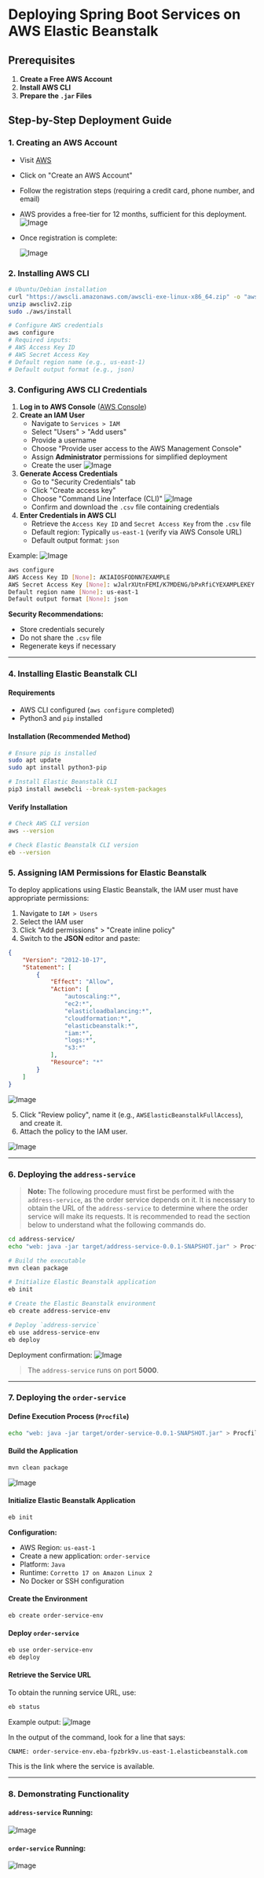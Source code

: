 # Deploying Spring Boot Services on AWS Elastic Beanstalk

## **Prerequisites**

1. **Create a Free AWS Account**
2. **Install AWS CLI**
3. **Prepare the `.jar` Files**

## **Step-by-Step Deployment Guide**

### **1. Creating an AWS Account**

- Visit [AWS](https://aws.amazon.com/)
- Click on "Create an AWS Account"
- Follow the registration steps (requiring a credit card, phone number, and email)
- AWS provides a free-tier for 12 months, sufficient for this deployment.
  ![Image](ANNEXES/Pasted%20image%2020250305062759.png)
  
- Once registration is complete:  
  
  ![Image](ANNEXES/Pasted%20image%2020250304230850.png)

### **2. Installing AWS CLI**

```bash
# Ubuntu/Debian installation
curl "https://awscli.amazonaws.com/awscli-exe-linux-x86_64.zip" -o "awscliv2.zip"
unzip awscliv2.zip
sudo ./aws/install

# Configure AWS credentials
aws configure
# Required inputs:
# AWS Access Key ID
# AWS Secret Access Key
# Default region name (e.g., us-east-1)
# Default output format (e.g., json)
```

### **3. Configuring AWS CLI Credentials**

1. **Log in to AWS Console** ([AWS Console](https://console.aws.amazon.com/))
2. **Create an IAM User**
    - Navigate to `Services > IAM`
    - Select "Users" > "Add users"
    - Provide a username
    - Choose "Provide user access to the AWS Management Console"
    - Assign **Administrator** permissions for simplified deployment
    - Create the user ![Image](ANNEXES/Pasted%20image%2020250304230841.png)
3. **Generate Access Credentials**
    - Go to "Security Credentials" tab
    - Click "Create access key"
    - Choose "Command Line Interface (CLI)" ![Image](ANNEXES/Pasted%20image%2020250304230833.png)
    - Confirm and download the `.csv` file containing credentials
4. **Enter Credentials in AWS CLI**
    - Retrieve the `Access Key ID` and `Secret Access Key` from the `.csv` file
    - Default region: Typically `us-east-1` (verify via AWS Console URL)
    - Default output format: `json`

Example:
![Image](ANNEXES/Pasted%20image%2020250304231022.png)

```bash
aws configure
AWS Access Key ID [None]: AKIAIOSFODNN7EXAMPLE
AWS Secret Access Key [None]: wJalrXUtnFEMI/K7MDENG/bPxRfiCYEXAMPLEKEY
Default region name [None]: us-east-1
Default output format [None]: json
```


**Security Recommendations:**

- Store credentials securely
- Do not share the `.csv` file
- Regenerate keys if necessary

---

### **4. Installing Elastic Beanstalk CLI**

#### **Requirements**

- AWS CLI configured (`aws configure` completed)
- Python3 and `pip` installed

#### **Installation (Recommended Method)**

```bash
# Ensure pip is installed
sudo apt update
sudo apt install python3-pip

# Install Elastic Beanstalk CLI
pip3 install awsebcli --break-system-packages
```

#### **Verify Installation**

```bash
# Check AWS CLI version
aws --version

# Check Elastic Beanstalk CLI version
eb --version
```

### **5. Assigning IAM Permissions for Elastic Beanstalk**

To deploy applications using Elastic Beanstalk, the IAM user must have appropriate permissions:

1. Navigate to `IAM > Users`
2. Select the IAM user
3. Click "Add permissions" > "Create inline policy"
4. Switch to the **JSON** editor and paste:

```json
{
    "Version": "2012-10-17",
    "Statement": [
        {
            "Effect": "Allow",
            "Action": [
                "autoscaling:*",
                "ec2:*",
                "elasticloadbalancing:*",
                "cloudformation:*",
                "elasticbeanstalk:*",
                "iam:*",
                "logs:*",
                "s3:*"
            ],
            "Resource": "*"
        }
    ]
}
```

![Image](ANNEXES/Pasted%20image%2020250305054145.png)

5. Click "Review policy", name it (e.g., `AWSElasticBeanstalkFullAccess`), and create it.
6. Attach the policy to the IAM user.

![Image](ANNEXES/Pasted%20image%2020250305054103.png)

---

### **6. Deploying the `address-service`**

> **Note:** The following procedure must first be performed with the `address-service`, as the order service depends on it. It is necessary to obtain the URL of the `address-service` to determine where the order service will make its requests. It is recommended to read the section below to understand what the following commands do.

```bash
cd address-service/
echo "web: java -jar target/address-service-0.0.1-SNAPSHOT.jar" > Procfile

# Build the executable
mvn clean package

# Initialize Elastic Beanstalk application
eb init

# Create the Elastic Beanstalk environment
eb create address-service-env

# Deploy `address-service`
eb use address-service-env
eb deploy
```

Deployment confirmation: ![Image](ANNEXES/Pasted%20image%2020250305050852.png)

> The `address-service` runs on port **5000**.

---

### **7. Deploying the `order-service`**

#### **Define Execution Process (`Procfile`)**

```bash
echo "web: java -jar target/order-service-0.0.1-SNAPSHOT.jar" > Procfile
```

#### **Build the Application**

```bash
mvn clean package
```

![Image](ANNEXES/Pasted%20image%2020250305051405.png)

#### **Initialize Elastic Beanstalk Application**

```bash
eb init
```

**Configuration:**

- AWS Region: `us-east-1`
- Create a new application: `order-service`
- Platform: `Java`
- Runtime: `Corretto 17 on Amazon Linux 2`
- No Docker or SSH configuration

#### **Create the Environment**

```bash
eb create order-service-env
```

#### **Deploy `order-service`**

```bash
eb use order-service-env
eb deploy
```

#### **Retrieve the Service URL**

To obtain the running service URL, use:

```bash
eb status
```

Example output:
![Image](ANNEXES/Pasted%20image%2020250305054641.png)

In the output of the command, look for a line that says:

```
CNAME: order-service-env.eba-fpzbrk9v.us-east-1.elasticbeanstalk.com
```
This is the link where the service is available.

---

### **8. Demonstrating Functionality**

#### **`address-service` Running:**

![Image](ANNEXES/Pasted%20image%2020250305070513.png)

#### **`order-service` Running:**

![Image](ANNEXES/Pasted%20image%2020250305070535.png)

